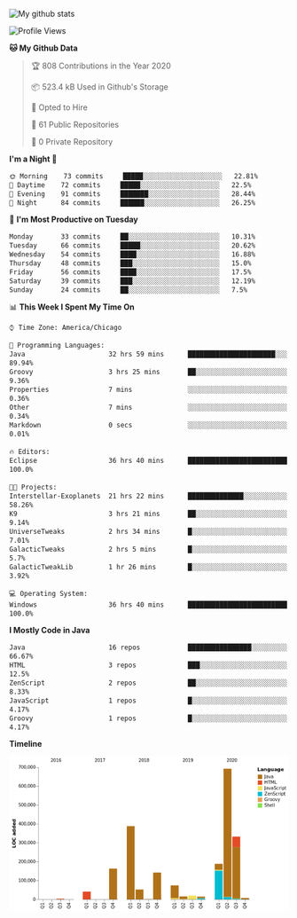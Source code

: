 ![My github stats](https://github-readme-stats.vercel.app/api?username=romvoid95&theme=gruvbox&include_all_commits=true&show_icons=true")

<!--START_SECTION:waka-->
![Profile Views](http://img.shields.io/badge/Profile%20Views-11-blue)

**🐱 My Github Data** 

> 🏆 808 Contributions in the Year 2020
 > 
> 📦 523.4 kB Used in Github's Storage 
 > 
> 💼 Opted to Hire
 > 
> 📜 61 Public Repositories
 > 
> 🔑 0 Private Repository 
 > 
**I'm a Night 🦉** 

```text
🌞 Morning    73 commits     █████░░░░░░░░░░░░░░░░░░░░   22.81% 
🌆 Daytime    72 commits     █████░░░░░░░░░░░░░░░░░░░░   22.5% 
🌃 Evening    91 commits     ███████░░░░░░░░░░░░░░░░░░   28.44% 
🌙 Night      84 commits     ██████░░░░░░░░░░░░░░░░░░░   26.25%

```
📅 **I'm Most Productive on Tuesday** 

```text
Monday       33 commits     ██░░░░░░░░░░░░░░░░░░░░░░░   10.31% 
Tuesday      66 commits     █████░░░░░░░░░░░░░░░░░░░░   20.62% 
Wednesday    54 commits     ████░░░░░░░░░░░░░░░░░░░░░   16.88% 
Thursday     48 commits     ███░░░░░░░░░░░░░░░░░░░░░░   15.0% 
Friday       56 commits     ████░░░░░░░░░░░░░░░░░░░░░   17.5% 
Saturday     39 commits     ███░░░░░░░░░░░░░░░░░░░░░░   12.19% 
Sunday       24 commits     ██░░░░░░░░░░░░░░░░░░░░░░░   7.5%

```


📊 **This Week I Spent My Time On** 

```text
⌚︎ Time Zone: America/Chicago

💬 Programming Languages: 
Java                     32 hrs 59 mins      ██████████████████████░░░   89.94% 
Groovy                   3 hrs 25 mins       ██░░░░░░░░░░░░░░░░░░░░░░░   9.36% 
Properties               7 mins              ░░░░░░░░░░░░░░░░░░░░░░░░░   0.36% 
Other                    7 mins              ░░░░░░░░░░░░░░░░░░░░░░░░░   0.34% 
Markdown                 0 secs              ░░░░░░░░░░░░░░░░░░░░░░░░░   0.01%

🔥 Editors: 
Eclipse                  36 hrs 40 mins      █████████████████████████   100.0%

🐱‍💻 Projects: 
Interstellar-Exoplanets  21 hrs 22 mins      ██████████████░░░░░░░░░░░   58.26% 
K9                       3 hrs 21 mins       ██░░░░░░░░░░░░░░░░░░░░░░░   9.14% 
UniverseTweaks           2 hrs 34 mins       █░░░░░░░░░░░░░░░░░░░░░░░░   7.01% 
GalacticTweaks           2 hrs 5 mins        █░░░░░░░░░░░░░░░░░░░░░░░░   5.7% 
GalacticTweakLib         1 hr 26 mins        █░░░░░░░░░░░░░░░░░░░░░░░░   3.92%

💻 Operating System: 
Windows                  36 hrs 40 mins      █████████████████████████   100.0%

```

**I Mostly Code in Java** 

```text
Java                     16 repos            ████████████████░░░░░░░░░   66.67% 
HTML                     3 repos             ███░░░░░░░░░░░░░░░░░░░░░░   12.5% 
ZenScript                2 repos             ██░░░░░░░░░░░░░░░░░░░░░░░   8.33% 
JavaScript               1 repos             █░░░░░░░░░░░░░░░░░░░░░░░░   4.17% 
Groovy                   1 repos             █░░░░░░░░░░░░░░░░░░░░░░░░   4.17%

```


**Timeline**

![Chart not found](https://github.com/ROMVoid95/ROMVoid95/blob/master/charts/bar_graph.png) 


<!--END_SECTION:waka-->
